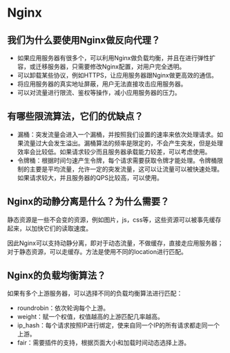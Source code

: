 # Nginx

## 我们为什么要使用Nginx做反向代理？

- 如果应用服务器有很多个，可以利用Nginx做负载均衡，并且在进行弹性扩容，或迁移服务器，只需要修改Nginx配置，对用户完全透明。
- 可以卸载某些协议，例如HTTPS，让应用服务器跟Nginx做更高效的通信。
- 将应用服务器的真实地址屏蔽，用户无法直接攻击应用服务器。
- 可以对流量进行限流、鉴权等操作，减小应用服务器的压力。

## 有哪些限流算法，它们的优缺点？

- 漏桶：突发流量会进入一个漏桶，并按照我们设置的速率来依次处理请求。如果流量过大会发生溢出。漏桶算法的频率是限定的，不会产生突发，但是处理效率会比较低。如果请求较少而且服务器承载能力较差，可以考虑使用。
- 令牌桶：根据时间匀速产生令牌，每个请求需要获取令牌才能处理。令牌桶限制的主要是平均流量，允许一定的突发流量，这可以让流量可以被快速处理。如果请求较大，并且服务器的QPS比较高，可以使用。

## Nginx的动静分离是什么？为什么需要？

静态资源是一些不会变的资源，例如图片，js，css等，这些资源可以被事先缓存起来，以加快它们的读取速度。

因此Nginx可以支持动静分离，即对于动态流量，不做缓存，直接走应用服务器；对于静态资源，可以走缓存。方法是使用不同的location进行匹配。

## Nginx的负载均衡算法？

如果有多个上游服务器，可以选择不同的负载均衡算法进行匹配：

- roundrobin：依次轮询每个上游。
- weight：赋一个权值，权值越高的上游匹配几率越高。
- ip_hash：每个请求按照IP进行绑定，使来自同一个IP的所有请求都走同一个上游。
- fair：需要插件的支持，根据页面大小和加载时间动态选择上游。